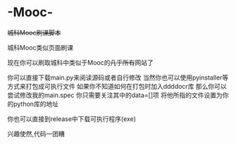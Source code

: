 # -Mooc-
~~城科Mooc刷课脚本~~

城科Mooc类似页面刷课

现在你可以刷取城科中类似于Mooc的~~几乎所有~~网站了

你可以直接下载main.py来阅读源码或者自行修改
当然你也可以使用pyinstaller等方式来打包成可执行文件
如果你不知道如何在打包时加入ddddocr库
那么你可以尝试修改我的main.spec
你只需要关注其中的data=[]项
将他所指的文件设置为你的python库的地址

你也可以直接到release中下载可执行程序(exe)

兴趣使然,代码一团糟
